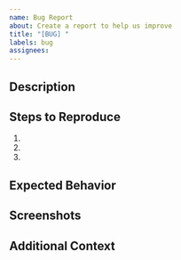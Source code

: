 ```yaml
---
name: Bug Report
about: Create a report to help us improve
title: "[BUG] "
labels: bug
assignees:
---
```


## Description

<!-- A clear and concise description of the bug -->

## Steps to Reproduce

1.
2.
3.

## Expected Behavior

<!-- What you expected to happen -->

## Screenshots

<!-- Attach screenshots if applicable -->

## Additional Context

<!-- Add any other context about the problem here -->
